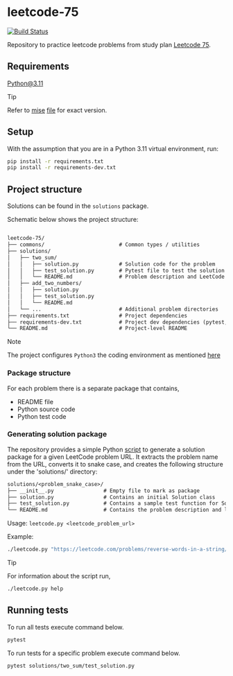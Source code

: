 # leetcode-75

[![Build Status](https://github.com/harshadnawathe/leetcode-75/actions/workflows/ci.yaml/badge.svg)](https://github.com/harshadnawathe/leetcode-75/actions/workflows/ci.yaml)

Repository to practice leetcode problems from study plan [Leetcode 75](https://leetcode.com/studyplan/leetcode-75/).

## Requirements

Python@3.11

> [!TIP]
> Refer to [mise](https://mise.jdx.dev/) [file](./.mise.toml) for exact version.

## Setup

With the assumption that you are in a Python 3.11 virtual environment, run:

```sh
pip install -r requirements.txt
pip install -r requirements-dev.txt
```

## Project structure

Solutions can be found in the `solutions` package.

Schematic below shows the project structure:

```txt

leetcode-75/
├── commons/                        # Common types / utilities
├── solutions/
│   ├── two_sum/
│   │   ├── solution.py             # Solution code for the problem
│   │   ├── test_solution.py        # Pytest file to test the solution
│   │   └── README.md               # Problem description and LeetCode link
│   ├── add_two_numbers/
│   │   ├── solution.py
│   │   ├── test_solution.py
│   │   └── README.md
│   └── ...                         # Additional problem directories
├── requirements.txt                # Project dependencies
├── requirements-dev.txt            # Project dev dependencies (pytest, etc.)
└── README.md                       # Project-level README
```

> [!NOTE]
>
> The project configures `Python3` the coding environment as mentioned
> [here](https://support.leetcode.com/hc/en-us/articles/360011833974-What-are-the-environments-for-the-programming-languages)

### Package structure

For each problem there is a separate package that contains,

- README file
- Python source code
- Python test code

### Generating solution package

The repository provides a simple Python [script](./leetcode.py) to
generate a solution package for a given LeetCode problem URL.
It extracts the problem name from the URL, converts it to snake case,
and creates the following structure under the 'solutions/' directory:

```txt
solutions/<problem_snake_case>/
├── __init__.py                # Empty file to mark as package
├── solution.py                # Contains an initial Solution class
├── test_solution.py           # Contains a sample test function for Solution
└── README.md                  # Contains the problem description and link
```

Usage: `leetcode.py <leetcode_problem_url>`

Example:

```sh
./leetcode.py "https://leetcode.com/problems/reverse-words-in-a-string/"
```

> [!TIP]
>
> For information about the script run,
>
> ```sh
> ./leetcode.py help
> ```

## Running tests

To run all tests execute command below.

```sh
pytest
```

To run tests for a specific problem execute command below.

```sh
pytest solutions/two_sum/test_solution.py
```
